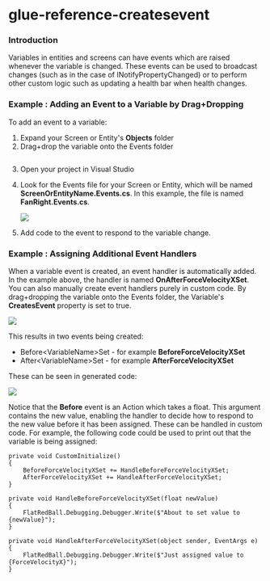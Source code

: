 # glue-reference-createsevent

### Introduction

Variables in entities and screens can have events which are raised whenever the variable is changed. These events can be used to broadcast changes (such as in the case of INotifyPropertyChanged) or to perform other custom logic such as updating a health bar when health changes.

### Example : Adding an Event to a Variable by Drag+Dropping

To add an event to a variable:

1. Expand your Screen or Entity's **Objects** folder
2. Drag+drop the variable onto the Events folder 

<figure><img src="../../../../media/2016-01-10_06-31-21.gif" alt=""><figcaption></figcaption></figure>


3. Open your project in Visual Studio
4.  Look for the Events file for your Screen or Entity, which will be named **ScreenOrEntityName.Events.cs**. In this example, the file is named **FanRight.Events.cs**.

    ![](../../../../media/2022-11-img_636cfe6e5f44b.png)
5. Add code to the event to respond to the variable change.

###

### Example : Assigning Additional Event Handlers

When a variable event is created, an event handler is automatically added. In the example above, the handler is named **OnAfterForceVelocityXSet**. You can also manually create event handlers purely in custom code. By drag+dropping the variable onto the Events folder, the Variable's **CreatesEvent** property is set to true.

![](../../../../media/2022-11-img_636cffc3410e9.png)

This results in two events being created:

* Before\<VariableName>Set - for example **BeforeForceVelocityXSet**
* After\<VariableName>Set - for example **AfterForceVelocityXSet**

These can be seen in generated code:

![](../../../../media/2022-11-img_636d003e0486b.png)

Notice that the **Before** event is an Action which takes a float. This argument contains the new value, enabling the handler to decide how to respond to the new value before it has been assigned. These can be handled in custom code. For example, the following code could be used to print out that the variable is being assigned:

```
private void CustomInitialize()
{
    BeforeForceVelocityXSet += HandleBeforeForceVelocityXSet;
    AfterForceVelocityXSet += HandleAfterForceVelocityXSet;
}

private void HandleBeforeForceVelocityXSet(float newValue)
{
    FlatRedBall.Debugging.Debugger.Write($"About to set value to {newValue}");
}

private void HandleAfterForceVelocityXSet(object sender, EventArgs e)
{
    FlatRedBall.Debugging.Debugger.Write($"Just assigned value to {ForceVelocityX}");
}
```

&#x20;
